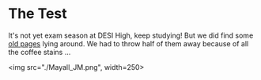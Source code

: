 # The Test 

It's not yet exam season at DESI High, keep studying!  But we did find some [old pages](https://github.com/michaelJwilson/DESI-HighSchool/blob/master/thetest/TheTest.pdf) lying around. We had to throw half of them away because of all the coffee stains ... 

<img src="./Mayall_JM.png", width=250>
